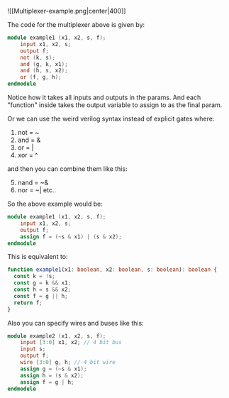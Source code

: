![[Multiplexer-example.png|center|400]]

The code for the multiplexer above is given by:

```verilog
module example1 (x1, x2, s, f);
	input x1, x2, s;
	output f;
	not (k, s);
	and (g, k, x1);
	and (h, s, x2);
	or (f, g, h);
endmodule
```

Notice how it takes all inputs and outputs in the params. And each "function" inside takes the output variable to assign to as the final param.

Or we can use the weird verilog syntax instead of explicit gates where:

1. not = ~
2. and = &
3. or = |
4. xor = ^

and then you can combine them like this:

5. nand = ~&
6. nor = ~|
   etc..

So the above example would be:

```verilog
module example1 (x1, x2, s, f);
	input x1, x2, s;
	output f;
	assign f = (~s & x1) | (s & x2);
endmodule
```

This is equivalent to:

```ts
function example1(x1: boolean, x2: boolean, s: boolean): boolean {
  const k = !s;
  const g = k && x1;
  const h = s && x2;
  const f = g || h;
  return f;
}
```

Also you can specify wires and buses like this:

```verilog
module example2 (x1, x2, s, f);
	input [3:0] x1, x2; // 4 bit bus
	input s;
	output f;
	wire [3:0] g, h; // 4 bit wire
	assign g = (~s & x1);
	assign h = (s & x2);
	assign f = g | h;
endmodule
```
